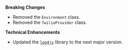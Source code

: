 **Breaking Changes**

* Removed the `Environment` class.
* Removed the `TwilioProvider` class.

**Technical Enhancements**

* Updated the [`log4js`](https://github.com/log4js-node/log4js-node) library to the next major version.